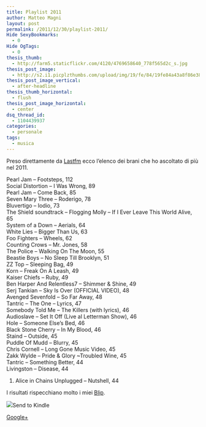 ```yaml
---
title: Playlist 2011
author: Matteo Magni
layout: post
permalink: /2011/12/30/playlist-2011/
Hide SexyBookmarks:
  - 0
Hide OgTags:
  - 0
thesis_thumb:
  - http://farm5.staticflickr.com/4120/4769658640_778f565d2c_s.jpg
thesis_post_image:
  - http://s2.i1.picplzthumbs.com/upload/img/19/fe/84/19fe84a43a8f86e388e6a94570f8d9dd8eeb2a15_wmeg_00001.jpg
thesis_post_image_vertical:
  - after-headline
thesis_thumb_horizontal:
  - flush
thesis_post_image_horizontal:
  - center
dsq_thread_id:
  - 1104439937
categories:
  - personale
tags:
  - musica
---
```

Preso direttamente da <a href="http://magni.in/uroB3s" title="Last.fm" target="_blank">Lastfm</a> ecco l&#8217;elenco dei brani che ho ascoltato di più nel 2011.

Pearl Jam – Footsteps, 112  
Social Distortion – I Was Wrong, 89  
Pearl Jam – Come Back, 85  
Seven Mary Three – Roderigo, 78  
Bluvertigo – Iodio, 73  
The Shield soundtrack – Flogging Molly &#8211; If I Ever Leave This World Alive, 65  
System of a Down – Aerials, 64  
White Lies – Bigger Than Us, 63  
Foo Fighters – Wheels, 62  
Counting Crows – Mr. Jones, 58  
The Police – Walking On The Moon, 55  
Beastie Boys – No Sleep Till Brooklyn, 51  
ZZ Top – Sleeping Bag, 49  
Korn – Freak On A Leash, 49  
Kaiser Chiefs – Ruby, 49  
Ben Harper And Relentless7 – Shimmer &#038; Shine, 49  
Serj Tankian – Sky Is Over (OFFICIAL VIDEO), 48  
Avenged Sevenfold – So Far Away, 48  
Tantric – The One &#8211; Lyrics, 47  
Somebody Told Me – The Killers (with lyrics), 46  
Audioslave – Set It Off (Live al Letterman Show), 46  
Hole – Someone Else&#8217;s Bed, 46  
Black Stone Cherry – In My Blood, 46  
Staind – Outside, 45  
Puddle Of Mudd – Blurry, 45  
Chris Cornell – Long Gone Music Video, 45  
Zakk Wylde – Pride &#038; Glory ~Troubled Wine, 45  
Tantric – Something Better, 44  
Livingston – Disease, 44  
01. Alice in Chains Unplugged – Nutshell, 44

I risultati rispecchiano molto i miei <a href="http://magni.in/my-blip" title="Blip" target="_blank">Blip</a>.

<div class='kindleWidget kindleLight' >
  <img src="http://magni.me/wp-content/plugins/send-to-kindle/media/white-15.png" /><span>Send to Kindle</span>
</div>

<a rel="author" href="https://plus.google.com/111433366670841346629?rel=author"  >Google+</a>
